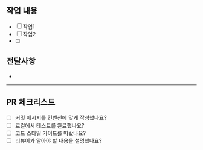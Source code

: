 ## 작업 내용

- [ ] 작업1
- [ ] 작업2
- [ ] 

## 전달사항

- 

---

## PR 체크리스트

- [ ] 커밋 메시지를 컨벤션에 맞게 작성했나요?
- [ ] 로컬에서 테스트를 완료했나요?
- [ ] 코드 스타일 가이드를 따랐나요?
- [ ] 리뷰어가 알아야 할 내용을 설명했나요?